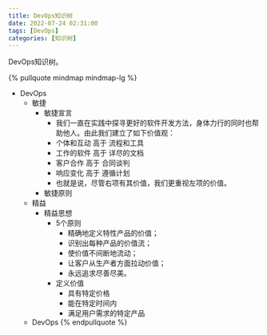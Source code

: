 ```yaml
---
title: DevOps知识树   
date: 2022-07-24 02:31:00  
tags: [DevOps]
categories: [知识树]  
---
```


DevOps知识树。
<!-- more -->

{% pullquote mindmap mindmap-lg %}
- DevOps
    - 敏捷
        - 敏捷宣言
            - 我们一直在实践中探寻更好的软件开发方法，身体力行的同时也帮助他人。由此我们建立了如下价值观：
            - 个体和互动 高于 流程和工具
            - 工作的软件 高于 详尽的文档
            - 客户合作 高于 合同谈判
            - 响应变化 高于 遵循计划
            - 也就是说，尽管右项有其价值，我们更重视左项的价值。
        - 敏捷原则 
    - 精益
        - 精益思想
            - 5个原则
                - 精确地定义特性产品的价值；
                - 识别出每种产品的价值流；
                - 使价值不间断地流动；
                - 让客户从生产者方面拉动价值；
                - 永远追求尽善尽美。
            - 定义价值
                - 具有特定价格
                - 能在特定时间内
                - 满足用户需求的特定产品
    - DevOps
{% endpullquote %}